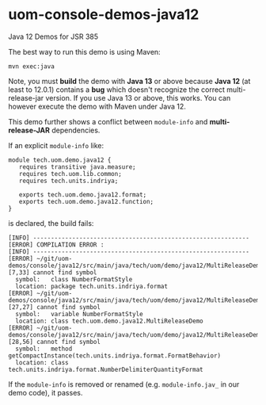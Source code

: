 # uom-console-demos-java12
Java 12 Demos for JSR 385

The best way to run this demo is using Maven:
```
mvn exec:java
```

Note, you must **build** the demo with **Java 13** or above because **Java 12** (at least to 12.0.1) contains a **bug** which doesn't recognize the correct multi-release-jar version. If you use Java 13 or above, this works. You can however execute the demo with Maven under Java 12. 

This demo further shows a conflict between `module-info` and **multi-release-JAR** dependencies. 

If an explicit `module-info` like:
```
module tech.uom.demo.java12 {
   requires transitive java.measure;
   requires tech.uom.lib.common;
   requires tech.units.indriya;

   exports tech.uom.demo.java12.format;
   exports tech.uom.demo.java12.function;
}
```
is declared, the build fails:
```
[INFO] -------------------------------------------------------------
[ERROR] COMPILATION ERROR :
[INFO] -------------------------------------------------------------
[ERROR] ~/git/uom-demos/console/java12/src/main/java/tech/uom/demo/java12/MultiReleaseDemo.java:[7,33] cannot find symbol
  symbol:   class NumberFormatStyle
  location: package tech.units.indriya.format
[ERROR] ~/git/uom-demos/console/java12/src/main/java/tech/uom/demo/java12/MultiReleaseDemo.java:[27,27] cannot find symbol
  symbol:   variable NumberFormatStyle
  location: class tech.uom.demo.java12.MultiReleaseDemo
[ERROR] ~/git/uom-demos/console/java12/src/main/java/tech/uom/demo/java12/MultiReleaseDemo.java:[28,56] cannot find symbol
  symbol:   method getCompactInstance(tech.units.indriya.format.FormatBehavior)
  location: class tech.units.indriya.format.NumberDelimiterQuantityFormat
```

If the `module-info` is removed or renamed (e.g. `module-info.jav_` in our demo code), it passes.